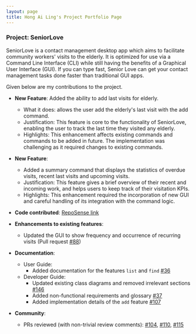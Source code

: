 ```yaml
---
layout: page
title: Hong Ai Ling's Project Portfolio Page
---
```


### Project: SeniorLove

SeniorLove is a contact management desktop app which aims to facilitate community workers' visits to the elderly. It is optimized for use via a Command Line Interface (CLI) while still having the benefits of a Graphical User Interface (GUI). If you can type fast, Senior Love can get your contact management tasks done faster than traditional GUI apps.

Given below are my contributions to the project.

* **New Feature**: Added the ability to add last visits for elderly.
    * What it does: allows the user add the elderly's last visit with the add command.
    * Justification: This feature is core to the functionality of SeniorLove, enabling the user to track the last time they visited any elderly.
    * Highlights: This enhancement affects existing commands and commands to be added in future. The implementation was challenging as it required changes to existing commands.

* **New Feature**: 
    * Added a summary command that displays the statistics of overdue visits, recent last visits and upcoming visits.
    * Justification: This feature gives a brief overview of their recent and incoming work, and helps users to keep track of their visitation KPIs.
    * Highlights: This enhancement required the incorporation of new GUI and careful handling of its integration with the command logic.

* **Code contributed**: [RepoSense link](https://nus-cs2103-ay2122s1.github.io/tp-dashboard/?search=&sort=groupTitle&sortWithin=title&timeframe=commit&mergegroup=&groupSelect=groupByRepos&breakdown=true&checkedFileTypes=docs~functional-code~test-code~other&since=2021-09-17&tabOpen=true&tabType=authorship&tabAuthor=ailing35&tabRepo=AY2122S1-CS2103-T14-1%2Ftp%5Bmaster%5D&authorshipIsMergeGroup=false&authorshipFileTypes=docs~functional-code~test-code&authorshipIsBinaryFileTypeChecked=false)

* **Enhancements to existing features**:
    * Updated the GUI to show frequency and occurrence of recurring visits (Pull request [\#88](https://github.com/AY2122S1-CS2103-T14-1/tp/pull/88))

* **Documentation**:
    * User Guide:
        * Added documentation for the features `list` and `find` [\#36](https://github.com/AY2122S1-CS2103-T14-1/tp/pull/36)
    * Developer Guide:
        * Updated existing class diagrams and removed irrelevant sections [\#146](https://github.com/AY2122S1-CS2103-T14-1/tp/pull/146)
        * Added non-functional requirements and glossary [\#37](https://github.com/AY2122S1-CS2103-T14-1/tp/pull/37)
        * Added implementation details of the `add` feature [\#107](https://github.com/AY2122S1-CS2103-T14-1/tp/pull/107)

* **Community**:
    * PRs reviewed (with non-trivial review comments): [\#104](https://github.com/AY2122S1-CS2103-T14-1/tp/pull/104), [\#110](https://github.com/AY2122S1-CS2103-T14-1/tp/pull/110), [\#115](https://github.com/AY2122S1-CS2103-T14-1/tp/pull/115)
